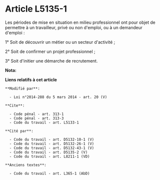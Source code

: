 # Article L5135-1

Les périodes de mise en situation en milieu professionnel ont pour objet de permettre à un travailleur, privé ou non
d'emploi, ou à un demandeur d'emploi :

1° Soit de découvrir un métier ou un secteur d'activité ;

2° Soit de confirmer un projet professionnel ;

3° Soit d'initier une démarche de recrutement.

**Nota:**



**Liens relatifs à cet article**

	**Modifié par**:

	  - Loi n°2014-288 du 5 mars 2014 - art. 20 (V)

	**Cite**:

	  - Code pénal - art. 313-1
	  - Code pénal - art. 313-3
	  - Code du travail - art. L5133-1

	**Cité par**:

	  - Code du travail - art. D5132-10-1 (V)
	  - Code du travail - art. D5132-26-1 (V)
	  - Code du travail - art. D5132-43-1 (V)
	  - Code du travail - art. D5135-2 (V)
	  - Code du travail - art. L8211-1 (VD)

	**Anciens textes**:

	  - Code du travail - art. L365-1 (AbD)

